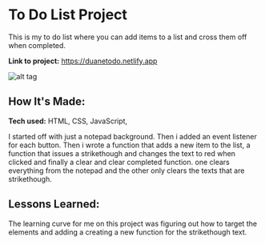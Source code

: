 # To Do List Project
This is my to do list where you can add items to a list and cross them off when completed. 

**Link to project:** https://duanetodo.netlify.app

![alt tag](https://user-images.githubusercontent.com/88947459/133686216-6d149ac9-8bcd-4353-a20f-f9727dc03bee.PNG)


## How It's Made:

**Tech used:** HTML, CSS, JavaScript,

I started off with just a notepad background. Then i added an event listener for each button. Then i wrote a function that adds a new item to the list, a function that issues a strikethough and changes the text to red when clicked and finally a clear and clear completed function. one clears everything from the notepad and the other only clears the texts that are strikethough. 

<!-- ## Optimizations
*(optional)* -->

<!-- You don't have to include this section but interviewers *love* that you can not only deliver a final product that looks great but also functions efficiently. Did you write something then refactor it later and the result was 5x faster than the original implementation? Did you cache your assets? Things that you write in this section are **GREAT** to bring up in interviews and you can use this section as reference when studying for technical interviews! -->

## Lessons Learned:

The learning curve for me on this project was figuring out how to target the elements and adding a creating a new function for the strikethough text. 

